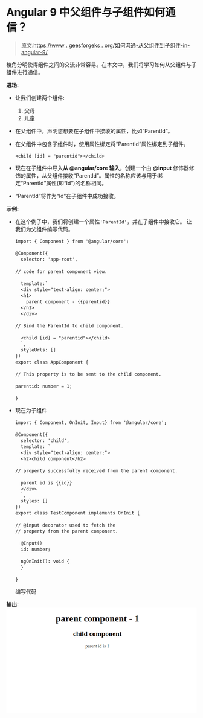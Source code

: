 # Angular 9 中父组件与子组件如何通信？

> 原文:[https://www . geesforgeks . org/如何沟通-从父组件到子组件-in-angular-9/](https://www.geeksforgeeks.org/how-to-communicate-from-parent-component-to-the-child-component-in-angular-9/)

棱角分明使得组件之间的交流非常容易。在本文中，我们将学习如何从父组件与子组件进行通信。

**进场:**

*   让我们创建两个组件:
    1.  父母
    2.  儿童
*   在父组件中，声明您想要在子组件中接收的属性，比如“ParentId”。
*   在父组件中包含子组件时，使用属性绑定将“ParentId”属性绑定到子组件。

    ```
    <child [id] = "parentid"></child>
    ```

*   现在在子组件中导入**从 **@angular/core** 输入**，创建一个由 **@input** 修饰器修饰的属性，从父组件接收“ParentId”。属性的名称应该与用于绑定“ParentId”属性(即“Id”)的名称相同。
*   “ParentId”将作为“Id”在子组件中成功接收。

**示例:**

*   在这个例子中，我们将创建一个属性`'ParentId'`，并在子组件中接收它。
    让我们为父组件编写代码。

    ```
    import { Component } from '@angular/core';

    @Component({
      selector: 'app-root',

    // code for parent component view.

      template:`
      <div style="text-align: center;">
      <h1>
        parent component - {{parentid}}
      </h1>
      </div>

    // Bind the ParentId to child component.

      <child [id] = "parentid"></child>
      `,
      styleUrls: []
    })
    export class AppComponent {

    // This property is to be sent to the child component.

    parentid: number = 1;

    }
    ```

*   现在为子组件

    ```
    import { Component, OnInit, Input} from '@angular/core';

    @Component({
      selector: 'child',
      template: `
      <div style="text-align: center;">
      <h2>child component</h2>

    // property successfully received from the parent component.

      parent id is {{id}}
      </div>
      `,
      styles: []
    })
    export class TestComponent implements OnInit {

    // @input decorator used to fetch the 
    // property from the parent component.

      @Input()
      id: number;

      ngOnInit(): void {
      }

    }
    ```

    编写代码

**输出:**
![](img/c2258ff9f2e24daf72434be7fa78e589.png)